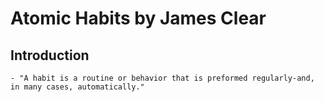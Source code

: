 # Atomic Habits by James Clear

## Introduction

    - "A habit is a routine or behavior that is preformed regularly-and, in many cases, automatically." 